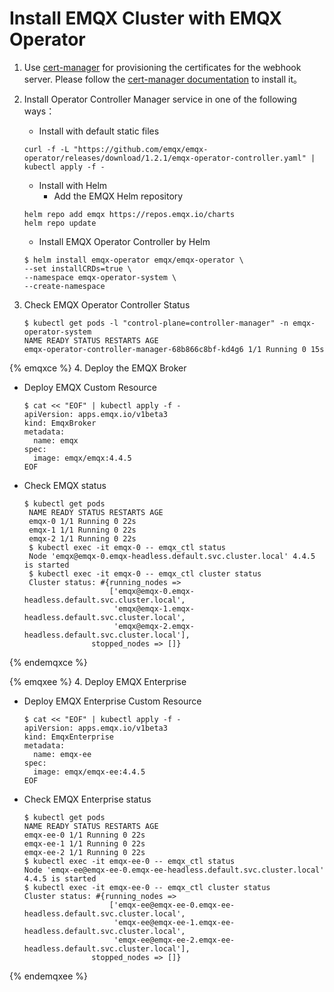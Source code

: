 # Install EMQX Cluster with EMQX Operator

1. Use [cert-manager](https://github.com/cert-manager/cert-manager) for provisioning the certificates for the webhook server. Please follow the [cert-manager documentation](https://cert-manager.io/docs/installation/) to install it。

2. Install Operator Controller Manager service in one of the following ways：

    + Install with default static files

    ```shell
    curl -f -L "https://github.com/emqx/emqx-operator/releases/download/1.2.1/emqx-operator-controller.yaml" | kubectl apply -f -
    ```

    + Install with Helm
      + Add the EMQX Helm repository

    ```shell
    helm repo add emqx https://repos.emqx.io/charts 
    helm repo update
    ```

    + Install EMQX Operator Controller by Helm

    ```shell
    $ helm install emqx-operator emqx/emqx-operator \ 
    --set installCRDs=true \ 
    --namespace emqx-operator-system \ 
    --create-namespace
    ```

3. Check EMQX Operator Controller Status

    ```shell
    $ kubectl get pods -l "control-plane=controller-manager" -n emqx-operator-system 
    NAME READY STATUS RESTARTS AGE 
    emqx-operator-controller-manager-68b866c8bf-kd4g6 1/1 Running 0 15s
    ```

{% emqxce %}
4. Deploy the EMQX Broker

+ Deploy EMQX Custom Resource

    ```shell
    $ cat << "EOF" | kubectl apply -f -
    apiVersion: apps.emqx.io/v1beta3
    kind: EmqxBroker
    metadata:
      name: emqx
    spec:
      image: emqx/emqx:4.4.5
    EOF
    ```

+ Check EMQX status

   ```shell
   $ kubectl get pods 
    NAME READY STATUS RESTARTS AGE 
    emqx-0 1/1 Running 0 22s 
    emqx-1 1/1 Running 0 22s 
    emqx-2 1/1 Running 0 22s 
    $ kubectl exec -it emqx-0 -- emqx_ctl status 
    Node 'emqx@emqx-0.emqx-headless.default.svc.cluster.local' 4.4.5 is started
    $ kubectl exec -it emqx-0 -- emqx_ctl cluster status 
    Cluster status: #{running_nodes =>
                      ['emqx@emqx-0.emqx-headless.default.svc.cluster.local',
                       'emqx@emqx-1.emqx-headless.default.svc.cluster.local',
                       'emqx@emqx-2.emqx-headless.default.svc.cluster.local'],
                  stopped_nodes => []}
    ```

{% endemqxce %}

{% emqxee %}
4. Deploy EMQX Enterprise

+ Deploy EMQX Enterprise Custom Resource

    ```shell
    $ cat << "EOF" | kubectl apply -f -
    apiVersion: apps.emqx.io/v1beta3
    kind: EmqxEnterprise
    metadata:
      name: emqx-ee
    spec:
      image: emqx/emqx-ee:4.4.5
    EOF
    ```

+ Check EMQX Enterprise status

   ```shell
   $ kubectl get pods 
   NAME READY STATUS RESTARTS AGE 
   emqx-ee-0 1/1 Running 0 22s 
   emqx-ee-1 1/1 Running 0 22s 
   emqx-ee-2 1/1 Running 0 22s
   $ kubectl exec -it emqx-ee-0 -- emqx_ctl status 
   Node 'emqx-ee@emqx-ee-0.emqx-ee-headless.default.svc.cluster.local' 4.4.5 is started
   $ kubectl exec -it emqx-ee-0 -- emqx_ctl cluster status 
   Cluster status: #{running_nodes =>
                      ['emqx-ee@emqx-ee-0.emqx-ee-headless.default.svc.cluster.local',
                       'emqx-ee@emqx-ee-1.emqx-ee-headless.default.svc.cluster.local',
                       'emqx-ee@emqx-ee-2.emqx-ee-headless.default.svc.cluster.local'],
                  stopped_nodes => []}
    ```

{% endemqxee %}
